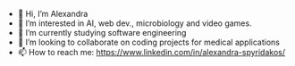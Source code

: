 - 👋 Hi, I’m Alexandra
- 👀 I’m interested in AI, web dev., microbiology and video games.
- 🌱 I’m currently studying software engineering
- 💞️ I’m looking to collaborate on coding projects for medical applications
- 📫 How to reach me:  https://www.linkedin.com/in/alexandra-spyridakos/

<!---
aspyridakos/aspyridakos is a ✨ special ✨ repository because its `README.md` (this file) appears on your GitHub profile.
You can click the Preview link to take a look at your changes.
--->
